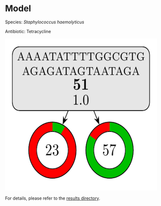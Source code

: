 
# Model

Species: *Staphylococcus haemolyticus*

Antibiotic: Tetracycline

<img src="./model.png" width=500 height=500 />

For details, please refer to the [results directory](../../../../../results/cart_b/staphylococcus%20haemolyticus/tetracycline/repeat_4/).

